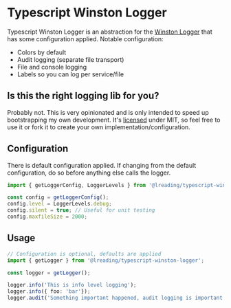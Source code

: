 # Typescript Winston Logger
Typescript Winston Logger is an abstraction for the [Winston Logger](https://github.com/winstonjs/winston) that has some configuration applied.
Notable configuration:
- Colors by default
- Audit logging (separate file transport)
- File and console logging
- Labels so you can log per service/file

## Is this the right logging lib for you?
Probably not. This is very opinionated and is only intended to speed up bootstrapping my own development.  It's [licensed](LICENSE) under MIT, so feel free to use it or fork it to create your own implementation/configuration.

## Configuration
There is default configuration applied.  If changing from the default configuration, do so before anything else calls the logger.

```typescript
import { getLoggerConfig, LoggerLevels } from '@lreading/typescript-winston-logger';

const config = getLoggerConfig();
config.level = LoggerLevels.debug;
config.silent = true; // Useful for unit testing
config.maxfileSize = 2000;
```

## Usage
```typescript
// Configuration is optional, defaults are applied
import { getLogger } from '@lreading/typescript-winston-logger';

const logger = getLogger();

logger.info('This is info level logging');
logger.info({ foo: 'bar'});
logger.audit('Something important happened, audit logging is important!');
```